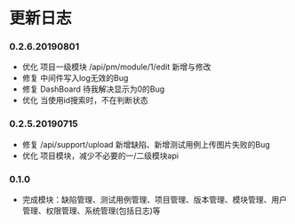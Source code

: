 # 更新日志

### 0.2.6.20190801
* 优化 项目一级模块 /api/pm/module/1/edit 新增与修改
* 修复 中间件写入log无效的Bug
* 修复 DashBoard 待我解决显示为0的Bug
* 优化 当使用id搜索时，不在判断状态

### 0.2.5.20190715
* 修复 /api/support/upload 新增缺陷、新增测试用例上传图片失败的Bug
* 优化 项目模块，减少不必要的一/二级模块api

### 0.1.0
* 完成模块：缺陷管理、测试用例管理、项目管理、版本管理、模块管理、用户管理、权限管理、系统管理(包括日志)等

